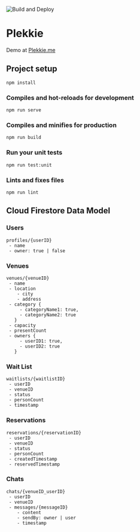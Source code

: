 ![Build and Deploy](https://github.com/antonderegt/max30/workflows/Build%20and%20Deploy/badge.svg?branch=master)

# Plekkie

Demo at [Plekkie.me](https://plekkie.me)

## Project setup
```
npm install
```

### Compiles and hot-reloads for development
```
npm run serve
```

### Compiles and minifies for production
```
npm run build
```

### Run your unit tests
```
npm run test:unit
```

### Lints and fixes files
```
npm run lint
```

## Cloud Firestore Data Model

### Users
```
profiles/{userID}
 - name
 - owner: true | false
```
   
### Venues
```
venues/{venueID}
 - name
 - location
    - city
    - address
 - category {
     - categoryName1: true,
     - categoryName2: true
   }
 - capacity
 - presentCount
 - owners {
     - userID1: true,
     - userID2: true
   }
```

### Wait List
```
waitlists/{waitlistID}
 - userID
 - venueID
 - status
 - personCount
 - timestamp
```
### Reservations
```
reservations/{reservationID}
 - userID
 - venueID
 - status
 - personCount
 - createdTimestamp
 - reservedTimestamp
```
### Chats
```
chats/{venueID_userID}
 - userID
 - venueID
 - messages/{messageID}
    - content
    - sendBy: owner | user
    - timestamp
```
